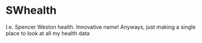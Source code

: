 # SWhealth
I.e. Spencer Weston health. Innovative name! Anyways, just making a single place to look at all my health data
